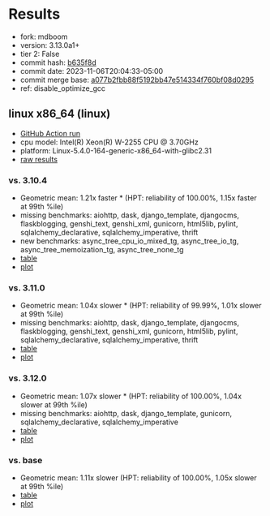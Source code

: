 # Results

- fork: mdboom
- version: 3.13.0a1+
- tier 2: False
- commit hash: [b635f8d](https://github.com/mdboom/cpython/commit/b635f8d)
- commit date: 2023-11-06T20:04:33-05:00
- commit merge base: [a077b2fbb88f5192bb47e514334f760bf08d0295](https://github.com/mdboom/cpython/commit/a077b2fbb88f5192bb47e514334f760bf08d0295)
- ref: disable_optimize_gcc

## linux x86_64 (linux)

- [GitHub Action run](https://github.com/faster-cpython/benchmarking/actions/runs/6785253433)
- cpu model: Intel(R) Xeon(R) W-2255 CPU @ 3.70GHz
- platform: Linux-5.4.0-164-generic-x86_64-with-glibc2.31
- [raw results](bm-20231106-linux-x86_64-mdboom-disable_optimize_gcc-3.13.0a1%2B-b635f8d.json)

### vs. 3.10.4

- Geometric mean: 1.21x faster \* (HPT: reliability of 100.00%, 1.15x faster at 99th %ile)
- missing benchmarks: aiohttp, dask, django_template, djangocms, flaskblogging, genshi_text, genshi_xml, gunicorn, html5lib, pylint, sqlalchemy_declarative, sqlalchemy_imperative, thrift
- new benchmarks: async_tree_cpu_io_mixed_tg, async_tree_io_tg, async_tree_memoization_tg, async_tree_none_tg
- [table](bm-20231106-linux-x86_64-mdboom-disable_optimize_gcc-3.13.0a1%2B-b635f8d-vs-3.10.4.md)
- [plot](bm-20231106-linux-x86_64-mdboom-disable_optimize_gcc-3.13.0a1%2B-b635f8d-vs-3.10.4.png)

### vs. 3.11.0

- Geometric mean: 1.04x slower \* (HPT: reliability of 99.99%, 1.01x slower at 99th %ile)
- missing benchmarks: aiohttp, dask, django_template, djangocms, flaskblogging, genshi_text, genshi_xml, gunicorn, html5lib, pylint, sqlalchemy_declarative, sqlalchemy_imperative, thrift
- [table](bm-20231106-linux-x86_64-mdboom-disable_optimize_gcc-3.13.0a1%2B-b635f8d-vs-3.11.0.md)
- [plot](bm-20231106-linux-x86_64-mdboom-disable_optimize_gcc-3.13.0a1%2B-b635f8d-vs-3.11.0.png)

### vs. 3.12.0

- Geometric mean: 1.07x slower \* (HPT: reliability of 100.00%, 1.04x slower at 99th %ile)
- missing benchmarks: aiohttp, dask, django_template, gunicorn, sqlalchemy_declarative, sqlalchemy_imperative
- [table](bm-20231106-linux-x86_64-mdboom-disable_optimize_gcc-3.13.0a1%2B-b635f8d-vs-3.12.0.md)
- [plot](bm-20231106-linux-x86_64-mdboom-disable_optimize_gcc-3.13.0a1%2B-b635f8d-vs-3.12.0.png)

### vs. base

- Geometric mean: 1.11x slower (HPT: reliability of 100.00%, 1.05x slower at 99th %ile)
- [table](bm-20231106-linux-x86_64-mdboom-disable_optimize_gcc-3.13.0a1%2B-b635f8d-vs-base.md)
- [plot](bm-20231106-linux-x86_64-mdboom-disable_optimize_gcc-3.13.0a1%2B-b635f8d-vs-base.png)

